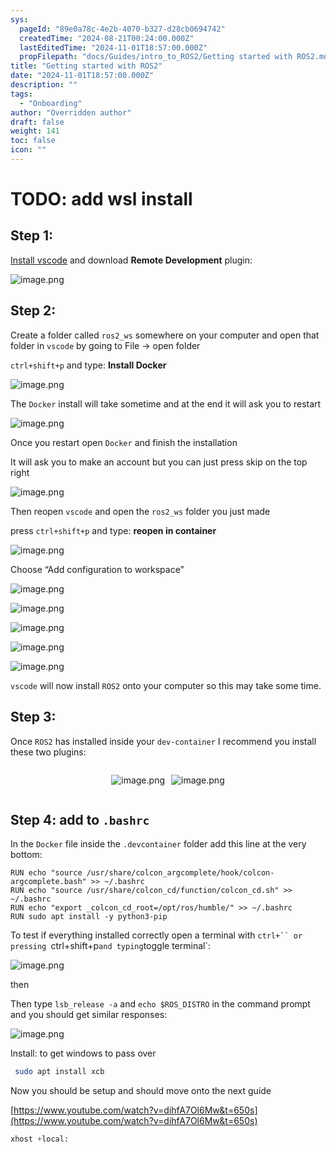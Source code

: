 ```yaml
---
sys:
  pageId: "89e0a78c-4e2b-4070-b327-d28cb0694742"
  createdTime: "2024-08-21T00:24:00.000Z"
  lastEditedTime: "2024-11-01T18:57:00.000Z"
  propFilepath: "docs/Guides/intro_to_ROS2/Getting started with ROS2.md"
title: "Getting started with ROS2"
date: "2024-11-01T18:57:00.000Z"
description: ""
tags:
  - "Onboarding"
author: "Overridden author"
draft: false
weight: 141
toc: false
icon: ""
---
```


# TODO: add wsl install

## Step 1:

[Install vscode](https://code.visualstudio.com/download) and download **Remote Development** plugin:

![image.png](https://prod-files-secure.s3.us-west-2.amazonaws.com/d518164a-d88e-44d1-a4ee-3adb3bd8bce0/efb52993-1881-4a40-b95e-6f020334f022/image.png?X-Amz-Algorithm=AWS4-HMAC-SHA256&X-Amz-Content-Sha256=UNSIGNED-PAYLOAD&X-Amz-Credential=ASIAZI2LB466U7QRZJJI%2F20250507%2Fus-west-2%2Fs3%2Faws4_request&X-Amz-Date=20250507T132513Z&X-Amz-Expires=3600&X-Amz-Security-Token=IQoJb3JpZ2luX2VjELX%2F%2F%2F%2F%2F%2F%2F%2F%2F%2FwEaCXVzLXdlc3QtMiJGMEQCIBHjHTRARzbaVRluebBd%2FdmGySVJ5ecAVhyyiSdeB8HMAiAKb2FKRVE0u8NedB5mSTsdeLPDAcFIRJfOaNZ63Dlhvyr%2FAwheEAAaDDYzNzQyMzE4MzgwNSIMTXoZ7HYXsBUiNx7lKtwDvish5eOcYw90wrCBdf8bDjw%2FsdpzMTc%2BWX0umRPr7JijZaYMByRc2%2BAwAVkuqmnZ891y0DJcNy4yX0n2K3zkAISwJ50p3lxbjAKMw5cavYGowBdrDCm8OoPa3UeiHDzHjV%2BcZZBtYTyXukYdgW0yJRN2ZV2wOvPxuU9rxRnlkKBJoNhqnFFco69gE4bt%2BQivPOlwI5fUnFW8H0TB1oXsLVZlbaJLcSk8hMXzmlNqFAlyPA7UPZchYDbAzrMH2awIS5diBmMlMJyHNtc5c0%2FK8XIfnyeRCO3AGbp3c%2B2%2Bt4I12Pd4T3VJM4SzC09%2BDgvDg%2BEoRI6IJ8JJItkUyO3VjFtJu4r%2B%2FxtMmcY5C6%2Fq2oQGAercWFjvH4X6w%2FxdKpFcKqNW9JP%2BMVBVHhogQoJspoC2EdTusT8KdAg5evVnDWovSyVsRQKIGrZBrH58IEogSlpnBs4Z7vgyZtqRGWC66dprzyFXKueqZV2Ua%2FZxMTOLuJBM8RuuY5BJwqdXPpmgU457w7%2BTBZPxj1A4xqo0HgbulbNMVSJffR2HFVHWUSO1C1aeRkxcKsP4xqHGgadU57DoAmeECbXL1rbp1YeKgKj8epuVCznjtI5WvrrUViXgTJgmtnAAeQvTJXgwq7PtwAY6pgFO3x4Z%2BmK6Pz9%2BJHgcjLykCaIN0MNB1shaCcoiG55YsI5os22QOxoxmfV4v6HIDVhDQWFiF63fxN4%2F%2FMk%2FY1nC7ac0nG7snfzqCXcIurNF5QOPcL%2BuBwKdwfCe5OmRa3JcsvmhMUlo5HuvCQ0Yusf%2B%2Firn3JtJBGPy5GQupo4zsHWhmIIfHS66uFYqF6eIexyPaX4GVK7gCB%2BXFtxVfcZMfTWsOGtb&X-Amz-Signature=37491603197c7bba3be86683d8ca0d59c82c24990685e521ea2a65e902093d85&X-Amz-SignedHeaders=host&x-id=GetObject)

## Step 2:

Create a folder called `ros2_ws` somewhere on your computer and open that folder in `vscode` by going to File → open folder 

`ctrl+shift+p` and type: **Install Docker**

![image.png](https://prod-files-secure.s3.us-west-2.amazonaws.com/d518164a-d88e-44d1-a4ee-3adb3bd8bce0/2269dc0e-1cd5-47ff-bceb-c04ad9b2eab0/image.png?X-Amz-Algorithm=AWS4-HMAC-SHA256&X-Amz-Content-Sha256=UNSIGNED-PAYLOAD&X-Amz-Credential=ASIAZI2LB466U7QRZJJI%2F20250507%2Fus-west-2%2Fs3%2Faws4_request&X-Amz-Date=20250507T132513Z&X-Amz-Expires=3600&X-Amz-Security-Token=IQoJb3JpZ2luX2VjELX%2F%2F%2F%2F%2F%2F%2F%2F%2F%2FwEaCXVzLXdlc3QtMiJGMEQCIBHjHTRARzbaVRluebBd%2FdmGySVJ5ecAVhyyiSdeB8HMAiAKb2FKRVE0u8NedB5mSTsdeLPDAcFIRJfOaNZ63Dlhvyr%2FAwheEAAaDDYzNzQyMzE4MzgwNSIMTXoZ7HYXsBUiNx7lKtwDvish5eOcYw90wrCBdf8bDjw%2FsdpzMTc%2BWX0umRPr7JijZaYMByRc2%2BAwAVkuqmnZ891y0DJcNy4yX0n2K3zkAISwJ50p3lxbjAKMw5cavYGowBdrDCm8OoPa3UeiHDzHjV%2BcZZBtYTyXukYdgW0yJRN2ZV2wOvPxuU9rxRnlkKBJoNhqnFFco69gE4bt%2BQivPOlwI5fUnFW8H0TB1oXsLVZlbaJLcSk8hMXzmlNqFAlyPA7UPZchYDbAzrMH2awIS5diBmMlMJyHNtc5c0%2FK8XIfnyeRCO3AGbp3c%2B2%2Bt4I12Pd4T3VJM4SzC09%2BDgvDg%2BEoRI6IJ8JJItkUyO3VjFtJu4r%2B%2FxtMmcY5C6%2Fq2oQGAercWFjvH4X6w%2FxdKpFcKqNW9JP%2BMVBVHhogQoJspoC2EdTusT8KdAg5evVnDWovSyVsRQKIGrZBrH58IEogSlpnBs4Z7vgyZtqRGWC66dprzyFXKueqZV2Ua%2FZxMTOLuJBM8RuuY5BJwqdXPpmgU457w7%2BTBZPxj1A4xqo0HgbulbNMVSJffR2HFVHWUSO1C1aeRkxcKsP4xqHGgadU57DoAmeECbXL1rbp1YeKgKj8epuVCznjtI5WvrrUViXgTJgmtnAAeQvTJXgwq7PtwAY6pgFO3x4Z%2BmK6Pz9%2BJHgcjLykCaIN0MNB1shaCcoiG55YsI5os22QOxoxmfV4v6HIDVhDQWFiF63fxN4%2F%2FMk%2FY1nC7ac0nG7snfzqCXcIurNF5QOPcL%2BuBwKdwfCe5OmRa3JcsvmhMUlo5HuvCQ0Yusf%2B%2Firn3JtJBGPy5GQupo4zsHWhmIIfHS66uFYqF6eIexyPaX4GVK7gCB%2BXFtxVfcZMfTWsOGtb&X-Amz-Signature=2a6ead501df140aee5fa089bf949941c831558e3f731e1cfd388baef5fdbe8a2&X-Amz-SignedHeaders=host&x-id=GetObject)

The `Docker` install will take sometime and at the end it will ask you to restart

![image.png](https://prod-files-secure.s3.us-west-2.amazonaws.com/d518164a-d88e-44d1-a4ee-3adb3bd8bce0/ed233f78-be33-4b1f-b89c-9c346c0e961e/image.png?X-Amz-Algorithm=AWS4-HMAC-SHA256&X-Amz-Content-Sha256=UNSIGNED-PAYLOAD&X-Amz-Credential=ASIAZI2LB466U7QRZJJI%2F20250507%2Fus-west-2%2Fs3%2Faws4_request&X-Amz-Date=20250507T132513Z&X-Amz-Expires=3600&X-Amz-Security-Token=IQoJb3JpZ2luX2VjELX%2F%2F%2F%2F%2F%2F%2F%2F%2F%2FwEaCXVzLXdlc3QtMiJGMEQCIBHjHTRARzbaVRluebBd%2FdmGySVJ5ecAVhyyiSdeB8HMAiAKb2FKRVE0u8NedB5mSTsdeLPDAcFIRJfOaNZ63Dlhvyr%2FAwheEAAaDDYzNzQyMzE4MzgwNSIMTXoZ7HYXsBUiNx7lKtwDvish5eOcYw90wrCBdf8bDjw%2FsdpzMTc%2BWX0umRPr7JijZaYMByRc2%2BAwAVkuqmnZ891y0DJcNy4yX0n2K3zkAISwJ50p3lxbjAKMw5cavYGowBdrDCm8OoPa3UeiHDzHjV%2BcZZBtYTyXukYdgW0yJRN2ZV2wOvPxuU9rxRnlkKBJoNhqnFFco69gE4bt%2BQivPOlwI5fUnFW8H0TB1oXsLVZlbaJLcSk8hMXzmlNqFAlyPA7UPZchYDbAzrMH2awIS5diBmMlMJyHNtc5c0%2FK8XIfnyeRCO3AGbp3c%2B2%2Bt4I12Pd4T3VJM4SzC09%2BDgvDg%2BEoRI6IJ8JJItkUyO3VjFtJu4r%2B%2FxtMmcY5C6%2Fq2oQGAercWFjvH4X6w%2FxdKpFcKqNW9JP%2BMVBVHhogQoJspoC2EdTusT8KdAg5evVnDWovSyVsRQKIGrZBrH58IEogSlpnBs4Z7vgyZtqRGWC66dprzyFXKueqZV2Ua%2FZxMTOLuJBM8RuuY5BJwqdXPpmgU457w7%2BTBZPxj1A4xqo0HgbulbNMVSJffR2HFVHWUSO1C1aeRkxcKsP4xqHGgadU57DoAmeECbXL1rbp1YeKgKj8epuVCznjtI5WvrrUViXgTJgmtnAAeQvTJXgwq7PtwAY6pgFO3x4Z%2BmK6Pz9%2BJHgcjLykCaIN0MNB1shaCcoiG55YsI5os22QOxoxmfV4v6HIDVhDQWFiF63fxN4%2F%2FMk%2FY1nC7ac0nG7snfzqCXcIurNF5QOPcL%2BuBwKdwfCe5OmRa3JcsvmhMUlo5HuvCQ0Yusf%2B%2Firn3JtJBGPy5GQupo4zsHWhmIIfHS66uFYqF6eIexyPaX4GVK7gCB%2BXFtxVfcZMfTWsOGtb&X-Amz-Signature=81a091d687f83832fb3412320dfd20e9dc41b3ec4dde08e78daec13376c93478&X-Amz-SignedHeaders=host&x-id=GetObject)

Once you restart open `Docker` and finish the installation

It will ask you to make an account but you can just press skip on the top right

![image.png](https://prod-files-secure.s3.us-west-2.amazonaws.com/d518164a-d88e-44d1-a4ee-3adb3bd8bce0/21010ad9-1659-4fd9-9f59-9932a09b2a3d/image.png?X-Amz-Algorithm=AWS4-HMAC-SHA256&X-Amz-Content-Sha256=UNSIGNED-PAYLOAD&X-Amz-Credential=ASIAZI2LB466U7QRZJJI%2F20250507%2Fus-west-2%2Fs3%2Faws4_request&X-Amz-Date=20250507T132513Z&X-Amz-Expires=3600&X-Amz-Security-Token=IQoJb3JpZ2luX2VjELX%2F%2F%2F%2F%2F%2F%2F%2F%2F%2FwEaCXVzLXdlc3QtMiJGMEQCIBHjHTRARzbaVRluebBd%2FdmGySVJ5ecAVhyyiSdeB8HMAiAKb2FKRVE0u8NedB5mSTsdeLPDAcFIRJfOaNZ63Dlhvyr%2FAwheEAAaDDYzNzQyMzE4MzgwNSIMTXoZ7HYXsBUiNx7lKtwDvish5eOcYw90wrCBdf8bDjw%2FsdpzMTc%2BWX0umRPr7JijZaYMByRc2%2BAwAVkuqmnZ891y0DJcNy4yX0n2K3zkAISwJ50p3lxbjAKMw5cavYGowBdrDCm8OoPa3UeiHDzHjV%2BcZZBtYTyXukYdgW0yJRN2ZV2wOvPxuU9rxRnlkKBJoNhqnFFco69gE4bt%2BQivPOlwI5fUnFW8H0TB1oXsLVZlbaJLcSk8hMXzmlNqFAlyPA7UPZchYDbAzrMH2awIS5diBmMlMJyHNtc5c0%2FK8XIfnyeRCO3AGbp3c%2B2%2Bt4I12Pd4T3VJM4SzC09%2BDgvDg%2BEoRI6IJ8JJItkUyO3VjFtJu4r%2B%2FxtMmcY5C6%2Fq2oQGAercWFjvH4X6w%2FxdKpFcKqNW9JP%2BMVBVHhogQoJspoC2EdTusT8KdAg5evVnDWovSyVsRQKIGrZBrH58IEogSlpnBs4Z7vgyZtqRGWC66dprzyFXKueqZV2Ua%2FZxMTOLuJBM8RuuY5BJwqdXPpmgU457w7%2BTBZPxj1A4xqo0HgbulbNMVSJffR2HFVHWUSO1C1aeRkxcKsP4xqHGgadU57DoAmeECbXL1rbp1YeKgKj8epuVCznjtI5WvrrUViXgTJgmtnAAeQvTJXgwq7PtwAY6pgFO3x4Z%2BmK6Pz9%2BJHgcjLykCaIN0MNB1shaCcoiG55YsI5os22QOxoxmfV4v6HIDVhDQWFiF63fxN4%2F%2FMk%2FY1nC7ac0nG7snfzqCXcIurNF5QOPcL%2BuBwKdwfCe5OmRa3JcsvmhMUlo5HuvCQ0Yusf%2B%2Firn3JtJBGPy5GQupo4zsHWhmIIfHS66uFYqF6eIexyPaX4GVK7gCB%2BXFtxVfcZMfTWsOGtb&X-Amz-Signature=013162aa09f2a3332f3b1cdd10b79c8483b4a1157d2ea5d2a65887d5bc89144c&X-Amz-SignedHeaders=host&x-id=GetObject)

Then reopen `vscode` and open the `ros2_ws` folder you just made

press `ctrl+shift+p` and type: **reopen in container**

![image.png](https://prod-files-secure.s3.us-west-2.amazonaws.com/d518164a-d88e-44d1-a4ee-3adb3bd8bce0/4e93b8c2-41ad-488c-8095-c74205196118/image.png?X-Amz-Algorithm=AWS4-HMAC-SHA256&X-Amz-Content-Sha256=UNSIGNED-PAYLOAD&X-Amz-Credential=ASIAZI2LB466U7QRZJJI%2F20250507%2Fus-west-2%2Fs3%2Faws4_request&X-Amz-Date=20250507T132513Z&X-Amz-Expires=3600&X-Amz-Security-Token=IQoJb3JpZ2luX2VjELX%2F%2F%2F%2F%2F%2F%2F%2F%2F%2FwEaCXVzLXdlc3QtMiJGMEQCIBHjHTRARzbaVRluebBd%2FdmGySVJ5ecAVhyyiSdeB8HMAiAKb2FKRVE0u8NedB5mSTsdeLPDAcFIRJfOaNZ63Dlhvyr%2FAwheEAAaDDYzNzQyMzE4MzgwNSIMTXoZ7HYXsBUiNx7lKtwDvish5eOcYw90wrCBdf8bDjw%2FsdpzMTc%2BWX0umRPr7JijZaYMByRc2%2BAwAVkuqmnZ891y0DJcNy4yX0n2K3zkAISwJ50p3lxbjAKMw5cavYGowBdrDCm8OoPa3UeiHDzHjV%2BcZZBtYTyXukYdgW0yJRN2ZV2wOvPxuU9rxRnlkKBJoNhqnFFco69gE4bt%2BQivPOlwI5fUnFW8H0TB1oXsLVZlbaJLcSk8hMXzmlNqFAlyPA7UPZchYDbAzrMH2awIS5diBmMlMJyHNtc5c0%2FK8XIfnyeRCO3AGbp3c%2B2%2Bt4I12Pd4T3VJM4SzC09%2BDgvDg%2BEoRI6IJ8JJItkUyO3VjFtJu4r%2B%2FxtMmcY5C6%2Fq2oQGAercWFjvH4X6w%2FxdKpFcKqNW9JP%2BMVBVHhogQoJspoC2EdTusT8KdAg5evVnDWovSyVsRQKIGrZBrH58IEogSlpnBs4Z7vgyZtqRGWC66dprzyFXKueqZV2Ua%2FZxMTOLuJBM8RuuY5BJwqdXPpmgU457w7%2BTBZPxj1A4xqo0HgbulbNMVSJffR2HFVHWUSO1C1aeRkxcKsP4xqHGgadU57DoAmeECbXL1rbp1YeKgKj8epuVCznjtI5WvrrUViXgTJgmtnAAeQvTJXgwq7PtwAY6pgFO3x4Z%2BmK6Pz9%2BJHgcjLykCaIN0MNB1shaCcoiG55YsI5os22QOxoxmfV4v6HIDVhDQWFiF63fxN4%2F%2FMk%2FY1nC7ac0nG7snfzqCXcIurNF5QOPcL%2BuBwKdwfCe5OmRa3JcsvmhMUlo5HuvCQ0Yusf%2B%2Firn3JtJBGPy5GQupo4zsHWhmIIfHS66uFYqF6eIexyPaX4GVK7gCB%2BXFtxVfcZMfTWsOGtb&X-Amz-Signature=bd6a9745b7f48b45428b226e71a240353bb99a8b8e5982b29bde43abd5474f1f&X-Amz-SignedHeaders=host&x-id=GetObject)

Choose “Add configuration to workspace”

![image.png](https://prod-files-secure.s3.us-west-2.amazonaws.com/d518164a-d88e-44d1-a4ee-3adb3bd8bce0/9560b282-5060-4989-ba37-97e7b2c22476/image.png?X-Amz-Algorithm=AWS4-HMAC-SHA256&X-Amz-Content-Sha256=UNSIGNED-PAYLOAD&X-Amz-Credential=ASIAZI2LB466U7QRZJJI%2F20250507%2Fus-west-2%2Fs3%2Faws4_request&X-Amz-Date=20250507T132513Z&X-Amz-Expires=3600&X-Amz-Security-Token=IQoJb3JpZ2luX2VjELX%2F%2F%2F%2F%2F%2F%2F%2F%2F%2FwEaCXVzLXdlc3QtMiJGMEQCIBHjHTRARzbaVRluebBd%2FdmGySVJ5ecAVhyyiSdeB8HMAiAKb2FKRVE0u8NedB5mSTsdeLPDAcFIRJfOaNZ63Dlhvyr%2FAwheEAAaDDYzNzQyMzE4MzgwNSIMTXoZ7HYXsBUiNx7lKtwDvish5eOcYw90wrCBdf8bDjw%2FsdpzMTc%2BWX0umRPr7JijZaYMByRc2%2BAwAVkuqmnZ891y0DJcNy4yX0n2K3zkAISwJ50p3lxbjAKMw5cavYGowBdrDCm8OoPa3UeiHDzHjV%2BcZZBtYTyXukYdgW0yJRN2ZV2wOvPxuU9rxRnlkKBJoNhqnFFco69gE4bt%2BQivPOlwI5fUnFW8H0TB1oXsLVZlbaJLcSk8hMXzmlNqFAlyPA7UPZchYDbAzrMH2awIS5diBmMlMJyHNtc5c0%2FK8XIfnyeRCO3AGbp3c%2B2%2Bt4I12Pd4T3VJM4SzC09%2BDgvDg%2BEoRI6IJ8JJItkUyO3VjFtJu4r%2B%2FxtMmcY5C6%2Fq2oQGAercWFjvH4X6w%2FxdKpFcKqNW9JP%2BMVBVHhogQoJspoC2EdTusT8KdAg5evVnDWovSyVsRQKIGrZBrH58IEogSlpnBs4Z7vgyZtqRGWC66dprzyFXKueqZV2Ua%2FZxMTOLuJBM8RuuY5BJwqdXPpmgU457w7%2BTBZPxj1A4xqo0HgbulbNMVSJffR2HFVHWUSO1C1aeRkxcKsP4xqHGgadU57DoAmeECbXL1rbp1YeKgKj8epuVCznjtI5WvrrUViXgTJgmtnAAeQvTJXgwq7PtwAY6pgFO3x4Z%2BmK6Pz9%2BJHgcjLykCaIN0MNB1shaCcoiG55YsI5os22QOxoxmfV4v6HIDVhDQWFiF63fxN4%2F%2FMk%2FY1nC7ac0nG7snfzqCXcIurNF5QOPcL%2BuBwKdwfCe5OmRa3JcsvmhMUlo5HuvCQ0Yusf%2B%2Firn3JtJBGPy5GQupo4zsHWhmIIfHS66uFYqF6eIexyPaX4GVK7gCB%2BXFtxVfcZMfTWsOGtb&X-Amz-Signature=c4a2dea44c1c4a4bad7e2856fde59610d9dd2448ed26df199395b6011bb14cd5&X-Amz-SignedHeaders=host&x-id=GetObject)

![image.png](https://prod-files-secure.s3.us-west-2.amazonaws.com/d518164a-d88e-44d1-a4ee-3adb3bd8bce0/2ee63f81-886b-48e8-a553-dc6e5eac99e4/image.png?X-Amz-Algorithm=AWS4-HMAC-SHA256&X-Amz-Content-Sha256=UNSIGNED-PAYLOAD&X-Amz-Credential=ASIAZI2LB466U7QRZJJI%2F20250507%2Fus-west-2%2Fs3%2Faws4_request&X-Amz-Date=20250507T132513Z&X-Amz-Expires=3600&X-Amz-Security-Token=IQoJb3JpZ2luX2VjELX%2F%2F%2F%2F%2F%2F%2F%2F%2F%2FwEaCXVzLXdlc3QtMiJGMEQCIBHjHTRARzbaVRluebBd%2FdmGySVJ5ecAVhyyiSdeB8HMAiAKb2FKRVE0u8NedB5mSTsdeLPDAcFIRJfOaNZ63Dlhvyr%2FAwheEAAaDDYzNzQyMzE4MzgwNSIMTXoZ7HYXsBUiNx7lKtwDvish5eOcYw90wrCBdf8bDjw%2FsdpzMTc%2BWX0umRPr7JijZaYMByRc2%2BAwAVkuqmnZ891y0DJcNy4yX0n2K3zkAISwJ50p3lxbjAKMw5cavYGowBdrDCm8OoPa3UeiHDzHjV%2BcZZBtYTyXukYdgW0yJRN2ZV2wOvPxuU9rxRnlkKBJoNhqnFFco69gE4bt%2BQivPOlwI5fUnFW8H0TB1oXsLVZlbaJLcSk8hMXzmlNqFAlyPA7UPZchYDbAzrMH2awIS5diBmMlMJyHNtc5c0%2FK8XIfnyeRCO3AGbp3c%2B2%2Bt4I12Pd4T3VJM4SzC09%2BDgvDg%2BEoRI6IJ8JJItkUyO3VjFtJu4r%2B%2FxtMmcY5C6%2Fq2oQGAercWFjvH4X6w%2FxdKpFcKqNW9JP%2BMVBVHhogQoJspoC2EdTusT8KdAg5evVnDWovSyVsRQKIGrZBrH58IEogSlpnBs4Z7vgyZtqRGWC66dprzyFXKueqZV2Ua%2FZxMTOLuJBM8RuuY5BJwqdXPpmgU457w7%2BTBZPxj1A4xqo0HgbulbNMVSJffR2HFVHWUSO1C1aeRkxcKsP4xqHGgadU57DoAmeECbXL1rbp1YeKgKj8epuVCznjtI5WvrrUViXgTJgmtnAAeQvTJXgwq7PtwAY6pgFO3x4Z%2BmK6Pz9%2BJHgcjLykCaIN0MNB1shaCcoiG55YsI5os22QOxoxmfV4v6HIDVhDQWFiF63fxN4%2F%2FMk%2FY1nC7ac0nG7snfzqCXcIurNF5QOPcL%2BuBwKdwfCe5OmRa3JcsvmhMUlo5HuvCQ0Yusf%2B%2Firn3JtJBGPy5GQupo4zsHWhmIIfHS66uFYqF6eIexyPaX4GVK7gCB%2BXFtxVfcZMfTWsOGtb&X-Amz-Signature=49e7e41b035cf701a520d7b8434572e620b1a85450df24e74e548625d34da076&X-Amz-SignedHeaders=host&x-id=GetObject)

![image.png](https://prod-files-secure.s3.us-west-2.amazonaws.com/d518164a-d88e-44d1-a4ee-3adb3bd8bce0/ae1580b2-b048-407e-aed9-b584224a7a04/image.png?X-Amz-Algorithm=AWS4-HMAC-SHA256&X-Amz-Content-Sha256=UNSIGNED-PAYLOAD&X-Amz-Credential=ASIAZI2LB466U7QRZJJI%2F20250507%2Fus-west-2%2Fs3%2Faws4_request&X-Amz-Date=20250507T132513Z&X-Amz-Expires=3600&X-Amz-Security-Token=IQoJb3JpZ2luX2VjELX%2F%2F%2F%2F%2F%2F%2F%2F%2F%2FwEaCXVzLXdlc3QtMiJGMEQCIBHjHTRARzbaVRluebBd%2FdmGySVJ5ecAVhyyiSdeB8HMAiAKb2FKRVE0u8NedB5mSTsdeLPDAcFIRJfOaNZ63Dlhvyr%2FAwheEAAaDDYzNzQyMzE4MzgwNSIMTXoZ7HYXsBUiNx7lKtwDvish5eOcYw90wrCBdf8bDjw%2FsdpzMTc%2BWX0umRPr7JijZaYMByRc2%2BAwAVkuqmnZ891y0DJcNy4yX0n2K3zkAISwJ50p3lxbjAKMw5cavYGowBdrDCm8OoPa3UeiHDzHjV%2BcZZBtYTyXukYdgW0yJRN2ZV2wOvPxuU9rxRnlkKBJoNhqnFFco69gE4bt%2BQivPOlwI5fUnFW8H0TB1oXsLVZlbaJLcSk8hMXzmlNqFAlyPA7UPZchYDbAzrMH2awIS5diBmMlMJyHNtc5c0%2FK8XIfnyeRCO3AGbp3c%2B2%2Bt4I12Pd4T3VJM4SzC09%2BDgvDg%2BEoRI6IJ8JJItkUyO3VjFtJu4r%2B%2FxtMmcY5C6%2Fq2oQGAercWFjvH4X6w%2FxdKpFcKqNW9JP%2BMVBVHhogQoJspoC2EdTusT8KdAg5evVnDWovSyVsRQKIGrZBrH58IEogSlpnBs4Z7vgyZtqRGWC66dprzyFXKueqZV2Ua%2FZxMTOLuJBM8RuuY5BJwqdXPpmgU457w7%2BTBZPxj1A4xqo0HgbulbNMVSJffR2HFVHWUSO1C1aeRkxcKsP4xqHGgadU57DoAmeECbXL1rbp1YeKgKj8epuVCznjtI5WvrrUViXgTJgmtnAAeQvTJXgwq7PtwAY6pgFO3x4Z%2BmK6Pz9%2BJHgcjLykCaIN0MNB1shaCcoiG55YsI5os22QOxoxmfV4v6HIDVhDQWFiF63fxN4%2F%2FMk%2FY1nC7ac0nG7snfzqCXcIurNF5QOPcL%2BuBwKdwfCe5OmRa3JcsvmhMUlo5HuvCQ0Yusf%2B%2Firn3JtJBGPy5GQupo4zsHWhmIIfHS66uFYqF6eIexyPaX4GVK7gCB%2BXFtxVfcZMfTWsOGtb&X-Amz-Signature=7a72069aa9c14f97bb832e7599b2f94c1d767fa5b518dc949a00c67294435939&X-Amz-SignedHeaders=host&x-id=GetObject)

![image.png](https://prod-files-secure.s3.us-west-2.amazonaws.com/d518164a-d88e-44d1-a4ee-3adb3bd8bce0/53255b28-f75e-430f-b9e3-c0ac8577e42b/image.png?X-Amz-Algorithm=AWS4-HMAC-SHA256&X-Amz-Content-Sha256=UNSIGNED-PAYLOAD&X-Amz-Credential=ASIAZI2LB466U7QRZJJI%2F20250507%2Fus-west-2%2Fs3%2Faws4_request&X-Amz-Date=20250507T132513Z&X-Amz-Expires=3600&X-Amz-Security-Token=IQoJb3JpZ2luX2VjELX%2F%2F%2F%2F%2F%2F%2F%2F%2F%2FwEaCXVzLXdlc3QtMiJGMEQCIBHjHTRARzbaVRluebBd%2FdmGySVJ5ecAVhyyiSdeB8HMAiAKb2FKRVE0u8NedB5mSTsdeLPDAcFIRJfOaNZ63Dlhvyr%2FAwheEAAaDDYzNzQyMzE4MzgwNSIMTXoZ7HYXsBUiNx7lKtwDvish5eOcYw90wrCBdf8bDjw%2FsdpzMTc%2BWX0umRPr7JijZaYMByRc2%2BAwAVkuqmnZ891y0DJcNy4yX0n2K3zkAISwJ50p3lxbjAKMw5cavYGowBdrDCm8OoPa3UeiHDzHjV%2BcZZBtYTyXukYdgW0yJRN2ZV2wOvPxuU9rxRnlkKBJoNhqnFFco69gE4bt%2BQivPOlwI5fUnFW8H0TB1oXsLVZlbaJLcSk8hMXzmlNqFAlyPA7UPZchYDbAzrMH2awIS5diBmMlMJyHNtc5c0%2FK8XIfnyeRCO3AGbp3c%2B2%2Bt4I12Pd4T3VJM4SzC09%2BDgvDg%2BEoRI6IJ8JJItkUyO3VjFtJu4r%2B%2FxtMmcY5C6%2Fq2oQGAercWFjvH4X6w%2FxdKpFcKqNW9JP%2BMVBVHhogQoJspoC2EdTusT8KdAg5evVnDWovSyVsRQKIGrZBrH58IEogSlpnBs4Z7vgyZtqRGWC66dprzyFXKueqZV2Ua%2FZxMTOLuJBM8RuuY5BJwqdXPpmgU457w7%2BTBZPxj1A4xqo0HgbulbNMVSJffR2HFVHWUSO1C1aeRkxcKsP4xqHGgadU57DoAmeECbXL1rbp1YeKgKj8epuVCznjtI5WvrrUViXgTJgmtnAAeQvTJXgwq7PtwAY6pgFO3x4Z%2BmK6Pz9%2BJHgcjLykCaIN0MNB1shaCcoiG55YsI5os22QOxoxmfV4v6HIDVhDQWFiF63fxN4%2F%2FMk%2FY1nC7ac0nG7snfzqCXcIurNF5QOPcL%2BuBwKdwfCe5OmRa3JcsvmhMUlo5HuvCQ0Yusf%2B%2Firn3JtJBGPy5GQupo4zsHWhmIIfHS66uFYqF6eIexyPaX4GVK7gCB%2BXFtxVfcZMfTWsOGtb&X-Amz-Signature=708d0f4ea386e67adabe3d2e73d992a988ce4b6f9e5d9b0540169905b4407323&X-Amz-SignedHeaders=host&x-id=GetObject)

![image.png](https://prod-files-secure.s3.us-west-2.amazonaws.com/d518164a-d88e-44d1-a4ee-3adb3bd8bce0/7c562767-5af9-4ffb-97d1-327bcdf4ee00/image.png?X-Amz-Algorithm=AWS4-HMAC-SHA256&X-Amz-Content-Sha256=UNSIGNED-PAYLOAD&X-Amz-Credential=ASIAZI2LB466U7QRZJJI%2F20250507%2Fus-west-2%2Fs3%2Faws4_request&X-Amz-Date=20250507T132513Z&X-Amz-Expires=3600&X-Amz-Security-Token=IQoJb3JpZ2luX2VjELX%2F%2F%2F%2F%2F%2F%2F%2F%2F%2FwEaCXVzLXdlc3QtMiJGMEQCIBHjHTRARzbaVRluebBd%2FdmGySVJ5ecAVhyyiSdeB8HMAiAKb2FKRVE0u8NedB5mSTsdeLPDAcFIRJfOaNZ63Dlhvyr%2FAwheEAAaDDYzNzQyMzE4MzgwNSIMTXoZ7HYXsBUiNx7lKtwDvish5eOcYw90wrCBdf8bDjw%2FsdpzMTc%2BWX0umRPr7JijZaYMByRc2%2BAwAVkuqmnZ891y0DJcNy4yX0n2K3zkAISwJ50p3lxbjAKMw5cavYGowBdrDCm8OoPa3UeiHDzHjV%2BcZZBtYTyXukYdgW0yJRN2ZV2wOvPxuU9rxRnlkKBJoNhqnFFco69gE4bt%2BQivPOlwI5fUnFW8H0TB1oXsLVZlbaJLcSk8hMXzmlNqFAlyPA7UPZchYDbAzrMH2awIS5diBmMlMJyHNtc5c0%2FK8XIfnyeRCO3AGbp3c%2B2%2Bt4I12Pd4T3VJM4SzC09%2BDgvDg%2BEoRI6IJ8JJItkUyO3VjFtJu4r%2B%2FxtMmcY5C6%2Fq2oQGAercWFjvH4X6w%2FxdKpFcKqNW9JP%2BMVBVHhogQoJspoC2EdTusT8KdAg5evVnDWovSyVsRQKIGrZBrH58IEogSlpnBs4Z7vgyZtqRGWC66dprzyFXKueqZV2Ua%2FZxMTOLuJBM8RuuY5BJwqdXPpmgU457w7%2BTBZPxj1A4xqo0HgbulbNMVSJffR2HFVHWUSO1C1aeRkxcKsP4xqHGgadU57DoAmeECbXL1rbp1YeKgKj8epuVCznjtI5WvrrUViXgTJgmtnAAeQvTJXgwq7PtwAY6pgFO3x4Z%2BmK6Pz9%2BJHgcjLykCaIN0MNB1shaCcoiG55YsI5os22QOxoxmfV4v6HIDVhDQWFiF63fxN4%2F%2FMk%2FY1nC7ac0nG7snfzqCXcIurNF5QOPcL%2BuBwKdwfCe5OmRa3JcsvmhMUlo5HuvCQ0Yusf%2B%2Firn3JtJBGPy5GQupo4zsHWhmIIfHS66uFYqF6eIexyPaX4GVK7gCB%2BXFtxVfcZMfTWsOGtb&X-Amz-Signature=693d88ca7f53c4718c333d1b4e105acad0679d31d0e9ef29501738ca82e45ae9&X-Amz-SignedHeaders=host&x-id=GetObject)

`vscode` will now install `ROS2` onto your computer so this may take some time.

## Step 3:

Once `ROS2` has installed inside your `dev-container` I recommend you install these two plugins:

<div style="display: flex;flex-direction: row; column-gap:10px; max-width: 630px;justify-content: center;">
<div>

![image.png](https://prod-files-secure.s3.us-west-2.amazonaws.com/d518164a-d88e-44d1-a4ee-3adb3bd8bce0/3fc3d550-5a54-4ba1-ba6b-faa01cdb7369/image.png?X-Amz-Algorithm=AWS4-HMAC-SHA256&X-Amz-Content-Sha256=UNSIGNED-PAYLOAD&X-Amz-Credential=ASIAZI2LB466YOWF5XKG%2F20250507%2Fus-west-2%2Fs3%2Faws4_request&X-Amz-Date=20250507T132521Z&X-Amz-Expires=3600&X-Amz-Security-Token=IQoJb3JpZ2luX2VjELX%2F%2F%2F%2F%2F%2F%2F%2F%2F%2FwEaCXVzLXdlc3QtMiJHMEUCIDixBwdupX94BGBJ5na6nI9O%2FFA6HC%2BTyC7d4FM3qX6VAiEApEbsMrQvLmNeiQ5vSQfEvprjNBABIcnnWCNAMhYZCR8q%2FwMIXhAAGgw2Mzc0MjMxODM4MDUiDGhLgWnCVhqazvhTASrcA96pF66W71WqN7xp3Pp4ZIYAemTpKFXRYcodi51P1opyYbv6iuQVqfEGWCe5iT4TtwpOTwdvf9z0gOAf3MVgHGgODM%2FhPYqhW9eRItk3uz8oolPuTFEMn%2FGKX4VJJGZQkNeJVn4jYnWbQOqaNfIEQbV99eeuPNe3AWy0yLjVt%2FpRR6lOYPsEjwry%2BsPVkwZ%2FIOxrAOHJxM2qwe4s5So%2FJyP2GJotoRhFXUrh0DA3WRWL8o9n7U6wTFMgkE7iCJ2h1AxKREl70AyANsy7u8iFbZtEJOHyMj5i%2B9UfhJshO%2B55DYAAaBVH3YzjxmiBwd7A%2FaZKQRd37LM5suSSuEVonf2ZfAKyRuf1sIuvt1ioSeg04iMILRyHNiHKJqyb8J2NuX2QG%2FvIQVKNXC3ULFHsOSDkN1SKe9RI%2FyNjNExSsryBKMkQxU0Qpj0%2BswuA%2FCi5CKkH%2B6vKF3%2FqfrD7cjqlt13QQWJb8alppaMbygXT9cYUNt4uM8EbdJl8uVdLKa5cPehogAFBUjZjGiw%2BuU3N2hCtLtn5ogcmzkED%2FnZTHuQ8qGxt3720%2B1kz3l21%2FuySVnfCHLD06pp0FkBT4HK%2FtWWmTGFP0vBDZlh2JBhN%2BK05g28r5znbdXQG%2F2t0MPCz7cAGOqUBF5TL89Y%2BKpU3ZzVtx%2B68P87uLOGf6yjE44btggmkGr3NbHM4bHmGt%2B%2FUCTqbBDAAFYnF75yqw2vdvozd44IbHJ4Zm9nZq%2FOKvCO7ehYzs1W%2FCfavDHNDCIFZKOJUTHpGPkLemeRLh1tGi5ZkeJd0cCylE08L3NXlrutANO%2BGDYLhZa9jYZ%2BwdAK3ntX95NO3gFHmRjqW4SwI6JUVOxKMqIDOjxcP&X-Amz-Signature=669582f194f8d0b03f59b0a1a88fe6f442eb1ffae42fa0c78ff572ac66411035&X-Amz-SignedHeaders=host&x-id=GetObject)

</div>
<div>

![image.png](https://prod-files-secure.s3.us-west-2.amazonaws.com/d518164a-d88e-44d1-a4ee-3adb3bd8bce0/d994cc66-13c2-4093-a5a3-f84cf4601a82/image.png?X-Amz-Algorithm=AWS4-HMAC-SHA256&X-Amz-Content-Sha256=UNSIGNED-PAYLOAD&X-Amz-Credential=ASIAZI2LB4666H2EM5NQ%2F20250507%2Fus-west-2%2Fs3%2Faws4_request&X-Amz-Date=20250507T132522Z&X-Amz-Expires=3600&X-Amz-Security-Token=IQoJb3JpZ2luX2VjELX%2F%2F%2F%2F%2F%2F%2F%2F%2F%2FwEaCXVzLXdlc3QtMiJIMEYCIQDkO6592NbZ1Hmr43GD7L%2F0jpTdvEFUeWq%2Bohure8l8zgIhAJDv%2BMC6zbkQOTGcXrAALFKYvVz9pqCyIkQNGLhh3HALKv8DCF4QABoMNjM3NDIzMTgzODA1IgwxATKKbP216X9uG74q3AO%2FTLQtLPS53XefmOX%2F6ZR6ZeBZYJKuCs4JqYFjgeb2ZilED08SUEDBmad9VFRKHql0OlO5W1aAWthvFQDSug%2FHPgXy2%2By7PZZrglANJ5JzCFy2FLMz8fRmbqy%2BxKRjr86FSxZGE4YqMNB4CXj5a06KHW%2BZqjekcIvaVeWDHPTe1sazLQh3Q9VlIxkhqPZ2xfz5ijyZj1oq%2F4dqcKyeUyCt1Afi0b2G4jnEw0z8X1DZ7p7nFfLQ%2FYjZMN78e6JXU0zgvDx%2BhBI7LDWzi%2BnLbQKWCtS6bhFD7mGqFCzGNqROULy3A8FX%2Fllr6Sn%2Fm%2FkemiXKGtpVtov4fNbf1SkC%2FZI4TFCmJx7OY%2BN1eT87sWQOVjcD4wSmfuSAZBp2WvIBYxUVJyKSY%2BY5F9yNWGbzN7PqGxzMTTdzOJzgUuOB3b0SXqvAX1XjctMRKPaWJDy35kBCflArhsqX9u5OLPgfvd540n%2Bn2Mj%2BP50I6XhA33B7QP91ufJTlMmxiiMFxcetNH%2B17c660wreM1B8rGNPny3uyKS8yqyZY7WL9rZdYiUjGEb3koVGlDZHdUVxZYbJ1bQyT88b4kdoxT8QbFgMTgZj4qcUA40wKCUMh2f6myJUbsr77xpggeaeegFmjjCCs%2B3ABjqkAUIYQ%2F71%2BgmXCvbBh4SrT9MjPV9%2BrwUIvjDLx4O%2FQQTI1qj4rRrQsVxI6JJLSLUlpjVp1%2BOMMajNndYgd53dymDsVnc%2FRpkhIzKLWKMQdvMCRLbVAhxllXxQHCQjMc4YRJNInqVJtH98cvMJbrsff5w0Rim3zES%2FDt6Rx%2FjQ5Yayin7FCkDnFA2OwmjGmbfT0tSUC6NuV2t1lRXWE2884cTq%2Bk1d&X-Amz-Signature=9373d5a725102f6e10fe93f0bd1cc0400f7866a5d018cb50df42c8183a330428&X-Amz-SignedHeaders=host&x-id=GetObject)

</div>
</div>

## Step 4: add to `.bashrc`

In the `Docker` file inside the `.devcontainer` folder add this line at the very bottom: 

```docker
RUN echo "source /usr/share/colcon_argcomplete/hook/colcon-argcomplete.bash" >> ~/.bashrc
RUN echo "source /usr/share/colcon_cd/function/colcon_cd.sh" >> ~/.bashrc
RUN echo "export _colcon_cd_root=/opt/ros/humble/" >> ~/.bashrc
RUN sudo apt install -y python3-pip 
```

To test if everything installed correctly open a terminal with `ctrl+`` or pressing `ctrl+shift+p` and typing `toggle terminal`:

![image.png](https://prod-files-secure.s3.us-west-2.amazonaws.com/d518164a-d88e-44d1-a4ee-3adb3bd8bce0/6a4943d8-b04e-4c02-9a58-775f3384d1a5/image.png?X-Amz-Algorithm=AWS4-HMAC-SHA256&X-Amz-Content-Sha256=UNSIGNED-PAYLOAD&X-Amz-Credential=ASIAZI2LB466U7QRZJJI%2F20250507%2Fus-west-2%2Fs3%2Faws4_request&X-Amz-Date=20250507T132513Z&X-Amz-Expires=3600&X-Amz-Security-Token=IQoJb3JpZ2luX2VjELX%2F%2F%2F%2F%2F%2F%2F%2F%2F%2FwEaCXVzLXdlc3QtMiJGMEQCIBHjHTRARzbaVRluebBd%2FdmGySVJ5ecAVhyyiSdeB8HMAiAKb2FKRVE0u8NedB5mSTsdeLPDAcFIRJfOaNZ63Dlhvyr%2FAwheEAAaDDYzNzQyMzE4MzgwNSIMTXoZ7HYXsBUiNx7lKtwDvish5eOcYw90wrCBdf8bDjw%2FsdpzMTc%2BWX0umRPr7JijZaYMByRc2%2BAwAVkuqmnZ891y0DJcNy4yX0n2K3zkAISwJ50p3lxbjAKMw5cavYGowBdrDCm8OoPa3UeiHDzHjV%2BcZZBtYTyXukYdgW0yJRN2ZV2wOvPxuU9rxRnlkKBJoNhqnFFco69gE4bt%2BQivPOlwI5fUnFW8H0TB1oXsLVZlbaJLcSk8hMXzmlNqFAlyPA7UPZchYDbAzrMH2awIS5diBmMlMJyHNtc5c0%2FK8XIfnyeRCO3AGbp3c%2B2%2Bt4I12Pd4T3VJM4SzC09%2BDgvDg%2BEoRI6IJ8JJItkUyO3VjFtJu4r%2B%2FxtMmcY5C6%2Fq2oQGAercWFjvH4X6w%2FxdKpFcKqNW9JP%2BMVBVHhogQoJspoC2EdTusT8KdAg5evVnDWovSyVsRQKIGrZBrH58IEogSlpnBs4Z7vgyZtqRGWC66dprzyFXKueqZV2Ua%2FZxMTOLuJBM8RuuY5BJwqdXPpmgU457w7%2BTBZPxj1A4xqo0HgbulbNMVSJffR2HFVHWUSO1C1aeRkxcKsP4xqHGgadU57DoAmeECbXL1rbp1YeKgKj8epuVCznjtI5WvrrUViXgTJgmtnAAeQvTJXgwq7PtwAY6pgFO3x4Z%2BmK6Pz9%2BJHgcjLykCaIN0MNB1shaCcoiG55YsI5os22QOxoxmfV4v6HIDVhDQWFiF63fxN4%2F%2FMk%2FY1nC7ac0nG7snfzqCXcIurNF5QOPcL%2BuBwKdwfCe5OmRa3JcsvmhMUlo5HuvCQ0Yusf%2B%2Firn3JtJBGPy5GQupo4zsHWhmIIfHS66uFYqF6eIexyPaX4GVK7gCB%2BXFtxVfcZMfTWsOGtb&X-Amz-Signature=f4f34453f4c09832a572703a669dd79ee6be829206365a59b5dd62d2b529d262&X-Amz-SignedHeaders=host&x-id=GetObject)

then 

Then type `lsb_release -a` and `echo $ROS_DISTRO` in the command prompt and you should get similar responses:

![image.png](https://prod-files-secure.s3.us-west-2.amazonaws.com/d518164a-d88e-44d1-a4ee-3adb3bd8bce0/3e635dec-a805-4e85-8b9e-d000e5b71a4e/image.png?X-Amz-Algorithm=AWS4-HMAC-SHA256&X-Amz-Content-Sha256=UNSIGNED-PAYLOAD&X-Amz-Credential=ASIAZI2LB466U7QRZJJI%2F20250507%2Fus-west-2%2Fs3%2Faws4_request&X-Amz-Date=20250507T132513Z&X-Amz-Expires=3600&X-Amz-Security-Token=IQoJb3JpZ2luX2VjELX%2F%2F%2F%2F%2F%2F%2F%2F%2F%2FwEaCXVzLXdlc3QtMiJGMEQCIBHjHTRARzbaVRluebBd%2FdmGySVJ5ecAVhyyiSdeB8HMAiAKb2FKRVE0u8NedB5mSTsdeLPDAcFIRJfOaNZ63Dlhvyr%2FAwheEAAaDDYzNzQyMzE4MzgwNSIMTXoZ7HYXsBUiNx7lKtwDvish5eOcYw90wrCBdf8bDjw%2FsdpzMTc%2BWX0umRPr7JijZaYMByRc2%2BAwAVkuqmnZ891y0DJcNy4yX0n2K3zkAISwJ50p3lxbjAKMw5cavYGowBdrDCm8OoPa3UeiHDzHjV%2BcZZBtYTyXukYdgW0yJRN2ZV2wOvPxuU9rxRnlkKBJoNhqnFFco69gE4bt%2BQivPOlwI5fUnFW8H0TB1oXsLVZlbaJLcSk8hMXzmlNqFAlyPA7UPZchYDbAzrMH2awIS5diBmMlMJyHNtc5c0%2FK8XIfnyeRCO3AGbp3c%2B2%2Bt4I12Pd4T3VJM4SzC09%2BDgvDg%2BEoRI6IJ8JJItkUyO3VjFtJu4r%2B%2FxtMmcY5C6%2Fq2oQGAercWFjvH4X6w%2FxdKpFcKqNW9JP%2BMVBVHhogQoJspoC2EdTusT8KdAg5evVnDWovSyVsRQKIGrZBrH58IEogSlpnBs4Z7vgyZtqRGWC66dprzyFXKueqZV2Ua%2FZxMTOLuJBM8RuuY5BJwqdXPpmgU457w7%2BTBZPxj1A4xqo0HgbulbNMVSJffR2HFVHWUSO1C1aeRkxcKsP4xqHGgadU57DoAmeECbXL1rbp1YeKgKj8epuVCznjtI5WvrrUViXgTJgmtnAAeQvTJXgwq7PtwAY6pgFO3x4Z%2BmK6Pz9%2BJHgcjLykCaIN0MNB1shaCcoiG55YsI5os22QOxoxmfV4v6HIDVhDQWFiF63fxN4%2F%2FMk%2FY1nC7ac0nG7snfzqCXcIurNF5QOPcL%2BuBwKdwfCe5OmRa3JcsvmhMUlo5HuvCQ0Yusf%2B%2Firn3JtJBGPy5GQupo4zsHWhmIIfHS66uFYqF6eIexyPaX4GVK7gCB%2BXFtxVfcZMfTWsOGtb&X-Amz-Signature=13d957e6baa0ffb28f4ff1d4f27f1a72f4c06877220fcc5ff3d6f30bbdbce5ce&X-Amz-SignedHeaders=host&x-id=GetObject)

Install:  to get windows to pass over

```bash
 sudo apt install xcb
```

Now you should be setup and should move onto the next guide 

[https://www.youtube.com/watch?v=dihfA7Ol6Mw&t=650s](https://www.youtube.com/watch?v=dihfA7Ol6Mw&t=650s)

```python
xhost +local:
```
